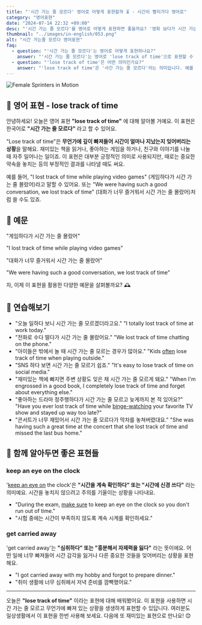 ```yaml
---
title: "'시간 가는 줄 모르다' 영어로 어떻게 표현할까 ⏳ - 시간이 빨리가다 영어로"
category: "영어표현"
date: "2024-07-14 22:32 +09:00"
desc: "'시간 가는 줄 모르다'를 영어로 어떻게 표현하면 좋을까요? '영화 보다가 시간 가는 줄 몰랐어요', '친구들이랑 노는데 시간이 어떻게 가는지 모르겠어' 등을 영어로 표현하는 법을 배워봅시다. 다양한 예문을 통해서 연습하고 본인의 표현으로 만들어 보세요."
thumbnail: "../images/in-english/053.png"
alt: "시간 가는줄 모르다 영어표현"
faq:
  - question: "'시간 가는 줄 모르다'는 영어로 어떻게 표현하나요?"
    answer: "'시간 가는 줄 모르다'는 영어로 'lose track of time'으로 표현할 수 있습니다. 예를 들어, 'I lost track of time while reading'은 '책 읽다가 시간 가는 줄 몰랐어'라는 의미입니다."
  - question: "'lose track of time'은 어떤 의미인가요?"
    answer: "'lose track of time'은 '사간 가는 줄 모르다'라는 의미입니다. 예를 들어, 영화를 보거나, 친구와 대화를 나누거나, 취미 활동을 할 때 시간 가는 줄 모르는 상황을 표현할 수 있습니다."
---
```


![Female Sprinters in Motion](../images/in-english/053-1.avif)

## 🌟 영어 표현 - lose track of time

안녕하세요! 오늘은 영어 표현 **"lose track of time"** 에 대해 알아볼 거예요. 이 표현은 한국어로 **"시간 가는 줄 모르다"** 라고 할 수 있어요.

"Lose track of time"은 **무언가에 깊이 빠져들어 시간이 얼마나 지났는지 잊어버리는 상황**을 말해요. 재미있는 책을 읽거나, 좋아하는 게임을 하거나, 친구와 이야기를 나눌 때 자주 일어나는 일이죠. 이 표현은 대부분 긍정적인 의미로 사용되지만, 때로는 중요한 약속을 놓치는 등의 부정적인 결과를 나타낼 때도 써요.

예를 들어, "I lost track of time while playing video games" (게임하다가 시간 가는 줄 몰랐어)라고 말할 수 있어요. 또는 "We were having such a good conversation, we lost track of time" (대화가 너무 즐거워서 시간 가는 줄 몰랐어)처럼 쓸 수도 있죠.

## 📖 예문

"게임하다가 시간 가는 줄 몰랐어"

"I lost track of time while playing video games"

"대화가 너무 즐거워서 시간 가는 줄 몰랐어"

"We were having such a good conversation, we lost track of time"

자, 이제 이 표현을 활용한 다양한 예문을 살펴볼까요? 🕰️

## 💬 연습해보기

<ul data-interactive-list>
  <li data-interactive-item>
    <span data-toggler>"오늘 일하다 보니 시간 가는 줄 모르겠더라고요."</span>
    <span data-answer>"I totally lost track of time at work today."</span>
  </li>
  <li data-interactive-item>
    <span data-toggler>"전화로 수다 떨다가 시간 가는 줄 몰랐어요."</span>
    <span data-answer>"We lost track of time chatting on the phone."</span>
  </li>
  <li data-interactive-item>
    <span data-toggler>"아이들은 밖에서 놀 때 시간 가는 줄 모르는 경우가 많아요."</span>
    <span data-answer>"Kids <a href="/blog/in-english/326.often/">often</a> lose track of time when playing outside."</span>
  </li>
  <li data-interactive-item>
    <span data-toggler>"SNS 하다 보면 시간 가는 줄 모르기 쉽죠."</span>
    <span data-answer>"It's easy to lose track of time on social media."</span>
  </li>
  <li data-interactive-item>
    <span data-toggler>"재미있는 책에 빠지면 주변 상황도 잊은 채 시간 가는 줄 모르게 돼요."</span>
    <span data-answer>"When I'm engrossed in a good book, I completely lose track of time and forget about everything else."</span>
  </li>
  <li data-interactive-item>
    <span data-toggler>"좋아하는 드라마 정주행하다가 시간 가는 줄 모르고 늦게까지 본 적 있어요?"</span>
    <span data-answer>"Have you ever lost track of time while <a href="/blog/in-english/071.binge-watch/">binge-watching</a> your favorite TV show and stayed up way too late?"</span>
  </li>
  <li data-interactive-item>
    <span data-toggler>"콘서트가 너무 재밌어서 시간 가는 줄 모르다가 막차를 놓쳐버렸대요."</span>
    <span data-answer>"She was having such a great time at the concert that she lost track of time and missed the last bus home."</span>
  </li>
</ul>

## 🤝 함께 알아두면 좋은 표현들

### keep an eye on the clock

'[keep an eye on](/blog/in-english/225.keep-an-eye-on/) the clock'은 **"시간을 계속 확인하다" 또는 "시간에 신경 쓰다"** 라는 의미예요. 시간을 놓치지 않으려고 주의를 기울이는 상황을 나타내요.

- "During the exam, [make sure](/blog/in-english/232.make-sure/) to keep an eye on the clock so you don't run out of time."
- "시험 중에는 시간이 부족하지 않도록 계속 시계를 확인하세요."

### get carried away

'get carried away'는 **"심취하다" 또는 "흥분해서 자제력을 잃다"** 라는 뜻이에요. 어떤 일에 너무 빠져들어 시간 감각을 잃거나 다른 중요한 것들을 잊어버리는 상황을 표현해요.

- "I got carried away with my hobby and forgot to prepare dinner."
- "취미 생활에 너무 심취헤서 저녁 준비를 깜빡했어요."

---

오늘은 **"lose track of time"** 이라는 표현에 대해 배워봤어요. 이 표현을 사용하면 시간 가는 줄 모르고 무언가에 빠져 있는 상황을 생생하게 표현할 수 있답니다. 여러분도 일상생활에서 이 표현을 한번 사용해 보세요. 다음에 또 재미있는 표현으로 만나요! 😊
